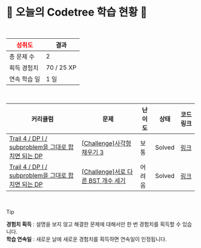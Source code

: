 # 🌲 오늘의 Codetree 학습 현황 🌲

<br />

| <span style="color:red;display:block;text-align:center;"> **성취도**</span> | 결과 |
|---|---|
| 총 문제 수 | 2 |
| 획득 경험치 | 70 / 25 XP |
| 연속 학습 일 | 1 일 |

<br />

|커리큘럼|문제|난이도|상태|코드 링크|
|---|---|---|---|---|
|[Trail 4 / DP I / subproblem을 그대로 합치면 되는 DP](https://https://en.codetree.ai/trail-info/intermediate-low/)|[[Challenge]사각형 채우기 3](https://https://en.codetree.ai/trails/complete/curated-cards/challenge-rectangle-fill-3/)|보통|Solved|[링크](https://github.com/RGZ1890/codetree-TILs/blob/main/250107/%EC%82%AC%EA%B0%81%ED%98%95%20%EC%B1%84%EC%9A%B0%EA%B8%B0%203/rectangle-fill-3.py)|
|[Trail 4 / DP I / subproblem을 그대로 합치면 되는 DP](https://https://en.codetree.ai/trail-info/intermediate-low/)|[[Challenge]서로 다른 BST 개수 세기](https://https://en.codetree.ai/trails/complete/curated-cards/challenge-number-of-unique-bst/)|어려움|Solved|[링크](https://github.com/RGZ1890/codetree-TILs/blob/main/250107/%EC%84%9C%EB%A1%9C%20%EB%8B%A4%EB%A5%B8%20BST%20%EA%B0%9C%EC%88%98%20%EC%84%B8%EA%B8%B0/number-of-unique-bst.py)|


<br />

> [!TIP]
> **경험치 획득** : 설명을 보지 않고 해결한 문제에 대해서만 한 번 경험치를 획득할 수 있습니다.  
> **학습 연속일** : 새로운 날에 새로운 경험치를 획득하면 연속일이 인정됩니다.

